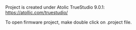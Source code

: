
Project is created under Atolic TrueStudio 9.0.1: https://atollic.com/truestudio/

To open firmware project, make double click on  .project file.
